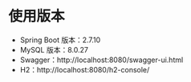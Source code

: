 # 使用版本
* Spring Boot 版本：2.7.10
* MySQL 版本：8.0.27
* Swagger：http://localhost:8080/swagger-ui.html
* H2：http://localhost:8080/h2-console/